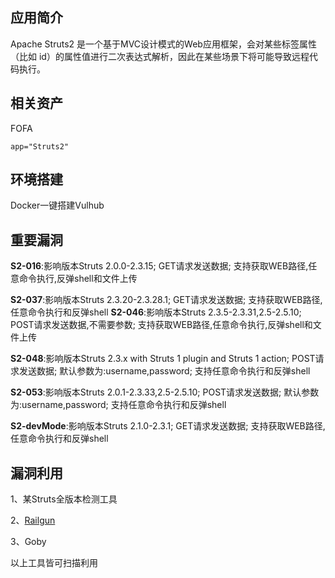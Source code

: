 ## 应用简介

Apache Struts2 是一个基于MVC设计模式的Web应用框架，会对某些标签属性（比如 id）的属性值进行二次表达式解析，因此在某些场景下将可能导致远程代码执行。

## 相关资产

FOFA

```http
app="Struts2"
```

## 环境搭建

Docker一键搭建Vulhub

## 重要漏洞

**S2-016**:影响版本Struts 2.0.0-2.3.15; GET请求发送数据; 支持获取WEB路径,任意命令执行,反弹shell和文件上传

**S2-037**:影响版本Struts 2.3.20-2.3.28.1; GET请求发送数据; 支持获取WEB路径,任意命令执行和反弹shell
**S2-046**:影响版本Struts 2.3.5-2.3.31,2.5-2.5.10; POST请求发送数据,不需要参数; 支持获取WEB路径,任意命令执行,反弹shell和文件上传

**S2-048**:影响版本Struts 2.3.x with Struts 1 plugin and Struts 1 action; POST请求发送数据; 默认参数为:username,password; 支持任意命令执行和反弹shell

**S2-053**:影响版本Struts 2.0.1-2.3.33,2.5-2.5.10; POST请求发送数据; 默认参数为:username,password; 支持任意命令执行和反弹shell

**S2-devMode**:影响版本Struts 2.1.0-2.3.1; GET请求发送数据; 支持获取WEB路径,任意命令执行和反弹shell

## 漏洞利用

1、某Struts全版本检测工具

2、[Railgun](https://github.com/lz520520/railgun)

3、Goby

以上工具皆可扫描利用

